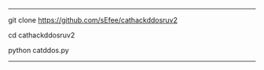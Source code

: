 --------------------------------------------------
git clone https://github.com/sEfee/cathackddosruv2

cd cathackddosruv2

python catddos.py

--------------------------------------------------
